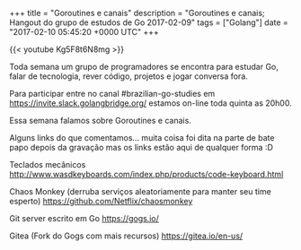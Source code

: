 +++
title = "Goroutines e canais"
description = "Goroutines e canais; Hangout do grupo de estudos de Go 2017-02-09"
tags = ["Golang"]
date = "2017-02-10 05:45:20 +0000 UTC"
+++

{{< youtube Kg5F8t6N8mg >}}

Toda semana um grupo de programadores se encontra para estudar Go, falar de tecnologia, rever código, projetos e jogar conversa fora.

Para participar entre no canal #brazilian-go-studies em https://invite.slack.golangbridge.org/ estamos on-line toda quinta as 20h00.

Essa semana falamos sobre Goroutines e canais.

Alguns links do que comentamos... muita coisa foi dita na parte de bate papo depois da gravação mas os links estão aqui de qualquer forma :D

Teclados mecânicos http://www.wasdkeyboards.com/index.php/products/code-keyboard.html

Chaos Monkey (derruba serviços aleatoriamente para manter seu time esperto)
https://github.com/Netflix/chaosmonkey

Git server escrito em Go
https://gogs.io/

Gitea (Fork do Gogs com mais recursos)
https://gitea.io/en-us/
